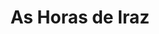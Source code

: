 ---
Numero: 197
title: As Horas de Iraz
Autor: L Sprague de Camp
Co-autor: 
Ano-de-Publicacao: 1973
Titulo-original: The Clocks of Iraz
Tradutor: Eurico da Fonseca
Co-tradutor: 
Ano-de-edicao: 1971
alias: L-Sprague-de-Camp
Autor2-alias: 
Tradutor1-alias: Eurico-da-Fonseca
Tradutor2-alias: 
Titulo-link: 197-As-Horas-de-Iraz
Capa: Lima de Freitas
pags: 204
Capa-link: Lima-de-Freitas
---